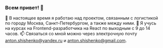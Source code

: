 ### Всем привет! 👋

🔭 В настоящее время я работаю над проектом, связанным с логистикой по городу Москва, Санкт-Петербургом, а также между ними.
🌱 Я учусь на курсах на Frontend-разработчика на React по выходным с 9 до 14 часов.
📫 Связаться со мной можно через электрочную почту anton.shishenko@yandex.ru и anton.shishenko@gmail.com.
<!--
**antonshishenko/antonshishenko** is a ✨ _special_ ✨ repository because its `README.md` (this file) appears on your GitHub profile.

Here are some ideas to get you started:

- 🤔 I’m looking for help with ...
- 💬 Ask me about ...
- 😄 Pronouns: ...
- ⚡ Fun fact: ...
-->

